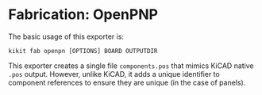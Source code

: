 # Fabrication: OpenPNP

The basic usage of this exporter is:
```
kikit fab openpn [OPTIONS] BOARD OUTPUTDIR
```

This exporter creates a single file `components.pos` that mimics KiCAD native
`.pos` output. However, unlike KiCAD, it adds a unique identifier to component
references to ensure they are unique (in the case of panels).
